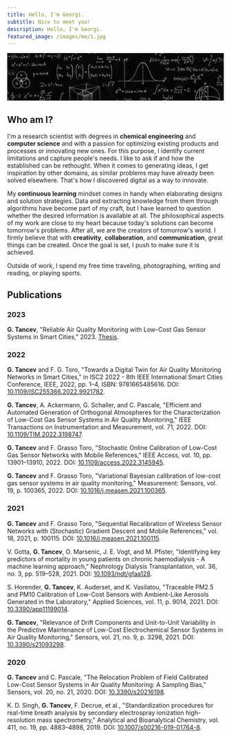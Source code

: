 ```yaml
---
title: Hello, I'm Georgi.
subtitle: Nice to meet you!
description: Hello, I'm Georgi.
featured_image: /images/me/1.jpg
---
```


![](/images/me/1.jpg)

## Who am I?

I'm a research scientist with degrees in **chemical engineering** and **computer science** and with a passion for optimizing existing products and processes or innovating new ones. For this purpose, I identify current limitations and capture people's needs. I like to ask if and how the established can be rethought. When it comes to generating ideas, I get inspiration by other domains, as similar problems may have already been solved elsewhere. That's how I discovered digital as a way to innovate.

My **continuous learning** mindset comes in handy when elaborating designs and solution strategies. Data and extracting knowledge from them through algorithms have become part of my craft, but I have learned to question whether the desired information is available at all. The philosophical aspects of my work are close to my heart because today's solutions can become tomorrow's problems. After all, we are the creators of tomorrow's world. I firmly believe that with **creativity**, **collaboration**, and **communication**, great things can be created. Once the goal is set, I push to make sure it is achieved.

Outside of work, I spend my free time traveling, photographing, writing and reading, or playing sports.

## Publications

### 2023

**G. Tancev**, "Reliable Air Quality Monitoring with Low-Cost Gas Sensor Systems in Smart Cities," 2023. [Thesis](https://researchportal.port.ac.uk/en/studentTheses/reliable-air-quality-monitoring-with-low-cost-gas-sensor-systems-).

### 2022

**G. Tancev** and F. G. Toro, "Towards a Digital Twin for Air Quality Monitoring Networks in Smart Cities," in ISC2 2022 - 8th IEEE International Smart Cities Conference, IEEE, 2022, pp. 1–4, ISBN: 9781665485616. DOI: [10.1109/ISC255366.2022.9921782](https://doi.org/10.1109/ISC255366.2022.9921782).

**G. Tancev**, A. Ackermann, G. Schaller, and C. Pascale, "Efficient and Automated Generation of Orthogonal Atmospheres for the Characterization of Low-Cost Gas Sensor Systems in Air Quality Monitoring," IEEE Transactions on Instrumentation and Measurement, vol. 71, 2022. DOI: [10.1109/TIM.2022.3198747](https://doi.org/10.1109/TIM.2022.3198747).

**G. Tancev** and F. Grasso Toro, "Stochastic Online Calibration of Low-Cost Gas Sensor Networks with Mobile References," IEEE Access, vol. 10, pp. 13901–13910, 2022. DOI: [10.1109/access.2022.3145945](https://doi.org/10.1109/access.2022.3145945).

**G. Tancev** and F. Grasso Toro, "Variational Bayesian calibration of low-cost gas sensor systems in air quality monitoring," Measurement: Sensors, vol. 19, p. 100365, 2022. DOI: [10.1016/j.measen.2021.100365](https://doi.org/10.1016/j.measen.2021.100365).

### 2021

**G. Tancev** and F. Grasso Toro, "Sequential Recalibration of Wireless Sensor Networks with (Stochastic) Gradient Descent and Mobile References," vol. 18, 2021, p. 100115. DOI: [10.1016/j.measen.2021.100115](https://doi.org/10.1016/j.measen.2021.100115).

V. Gotta, **G. Tancev**, O. Marsenic, J. E. Vogt, and M. Pfister, "Identifying key predictors of mortality in young patients on chronic haemodialysis - A machine learning approach," Nephrology Dialysis Transplantation, vol. 36, no. 3, pp. 519–528, 2021. DOI: [10.1093/ndt/gfaa128](https://doi.org/10.1093/ndt/gfaa128).

S. Horender, **G. Tancev**, K. Auderset, and K. Vasilatou, "Traceable PM2.5 and PM10 Calibration of Low-Cost Sensors with Ambient-Like Aerosols Generated in the Laboratory," Applied Sciences, vol. 11, p. 9014, 2021. DOI: [10.3390/app11199014](https://doi.org/10.3390/app11199014).

**G. Tancev**, "Relevance of Drift Components and Unit-to-Unit Variability in the Predictive Maintenance of Low-Cost Electrochemical Sensor Systems in Air Quality Monitoring," Sensors, vol. 21, no. 9, p. 3298, 2021. DOI: [10.3390/s21093298](https://doi.org/10.3390/s21093298).

### 2020

**G. Tancev** and C. Pascale, "The Relocation Problem of Field Calibrated Low-Cost Sensor Systems in Air Quality Monitoring: A Sampling Bias," Sensors, vol. 20, no. 21, 2020. DOI: [10.3390/s20216198](https://doi.org/10.3390/s20216198).

K. D. Singh, **G. Tancev**, F. Decrue, et al., "Standardization procedures for real-time breath analysis by secondary electrospray ionization high-resolution mass spectrometry," Analytical and Bioanalytical Chemistry, vol. 411, no. 19, pp. 4883–4898, 2019. DOI: [10.1007/s00216-019-01764-8](https://doi.org/10.1007/s00216-019-01764-8).
